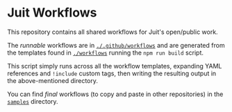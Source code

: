 # Juit Workflows

This repository contains all shared workflows for Juit's open/public work.

The _runnable_ workflows are in [`./.github/workflows`](./.github/workflows/)
and are generated from the templates found in [`./workflows`](./workflows/)
running the `npm run build` script.

This script simply runs across all the workflow templates, expanding YAML
references and `!include` custom tags, then writing the resulting output in
the above-mentioned directory.

You can find _final_ workflows (to copy and paste in other repositories) in
the [`samples`](./samples/) directory.
